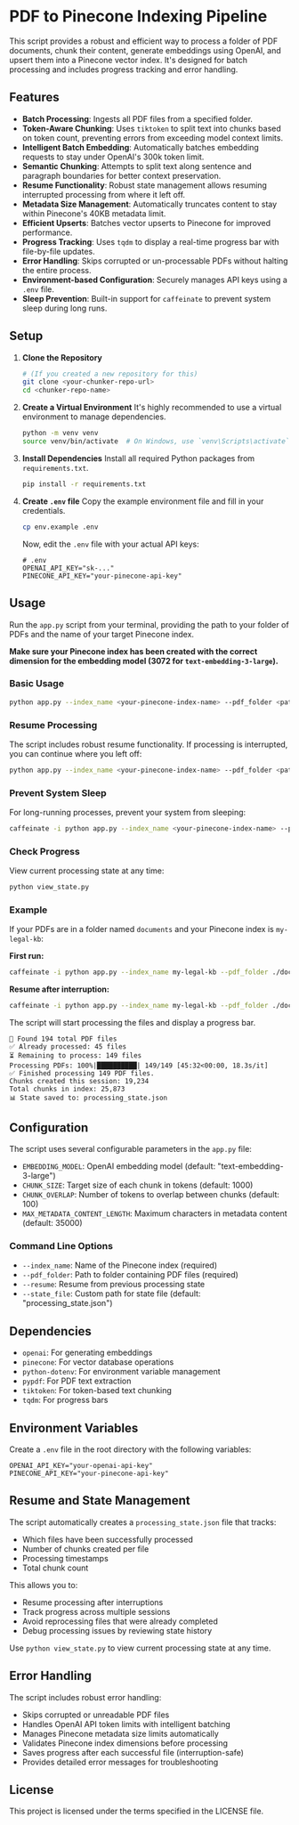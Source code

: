# PDF to Pinecone Indexing Pipeline

This script provides a robust and efficient way to process a folder of PDF documents, chunk their content, generate embeddings using OpenAI, and upsert them into a Pinecone vector index. It's designed for batch processing and includes progress tracking and error handling.

## Features

- **Batch Processing**: Ingests all PDF files from a specified folder.
- **Token-Aware Chunking**: Uses `tiktoken` to split text into chunks based on token count, preventing errors from exceeding model context limits.
- **Intelligent Batch Embedding**: Automatically batches embedding requests to stay under OpenAI's 300k token limit.
- **Semantic Chunking**: Attempts to split text along sentence and paragraph boundaries for better context preservation.
- **Resume Functionality**: Robust state management allows resuming interrupted processing from where it left off.
- **Metadata Size Management**: Automatically truncates content to stay within Pinecone's 40KB metadata limit.
- **Efficient Upserts**: Batches vector upserts to Pinecone for improved performance.
- **Progress Tracking**: Uses `tqdm` to display a real-time progress bar with file-by-file updates.
- **Error Handling**: Skips corrupted or un-processable PDFs without halting the entire process.
- **Environment-based Configuration**: Securely manages API keys using a `.env` file.
- **Sleep Prevention**: Built-in support for `caffeinate` to prevent system sleep during long runs.

## Setup

1. **Clone the Repository**
   ```bash
   # (If you created a new repository for this)
   git clone <your-chunker-repo-url>
   cd <chunker-repo-name>
   ```

2. **Create a Virtual Environment**
   It's highly recommended to use a virtual environment to manage dependencies.
   ```bash
   python -m venv venv
   source venv/bin/activate  # On Windows, use `venv\Scripts\activate`
   ```

3. **Install Dependencies**
   Install all required Python packages from `requirements.txt`.
   ```bash
   pip install -r requirements.txt
   ```

4. **Create `.env` file**
   Copy the example environment file and fill in your credentials.
   ```bash
   cp env.example .env
   ```
   Now, edit the `.env` file with your actual API keys:
   ```dotenv
   # .env
   OPENAI_API_KEY="sk-..."
   PINECONE_API_KEY="your-pinecone-api-key"
   ```

## Usage

Run the `app.py` script from your terminal, providing the path to your folder of PDFs and the name of your target Pinecone index.

**Make sure your Pinecone index has been created with the correct dimension for the embedding model (3072 for `text-embedding-3-large`).**

### Basic Usage

```bash
python app.py --index_name <your-pinecone-index-name> --pdf_folder <path/to/your/pdf/folder>
```

### Resume Processing

The script includes robust resume functionality. If processing is interrupted, you can continue where you left off:

```bash
python app.py --index_name <your-pinecone-index-name> --pdf_folder <path/to/your/pdf/folder> --resume
```

### Prevent System Sleep

For long-running processes, prevent your system from sleeping:

```bash
caffeinate -i python app.py --index_name <your-pinecone-index-name> --pdf_folder <path/to/your/pdf/folder>
```

### Check Progress

View current processing state at any time:

```bash
python view_state.py
```

### Example

If your PDFs are in a folder named `documents` and your Pinecone index is `my-legal-kb`:

**First run:**
```bash
caffeinate -i python app.py --index_name my-legal-kb --pdf_folder ./documents
```

**Resume after interruption:**
```bash
caffeinate -i python app.py --index_name my-legal-kb --pdf_folder ./documents --resume
```

The script will start processing the files and display a progress bar.

```
📁 Found 194 total PDF files
✅ Already processed: 45 files
⏳ Remaining to process: 149 files
Processing PDFs: 100%|██████████| 149/149 [45:32<00:00, 18.3s/it]
✅ Finished processing 149 PDF files.
Chunks created this session: 19,234
Total chunks in index: 25,873
📊 State saved to: processing_state.json
```

## Configuration

The script uses several configurable parameters in the `app.py` file:

- `EMBEDDING_MODEL`: OpenAI embedding model (default: "text-embedding-3-large")
- `CHUNK_SIZE`: Target size of each chunk in tokens (default: 1000)
- `CHUNK_OVERLAP`: Number of tokens to overlap between chunks (default: 100)
- `MAX_METADATA_CONTENT_LENGTH`: Maximum characters in metadata content (default: 35000)

### Command Line Options

- `--index_name`: Name of the Pinecone index (required)
- `--pdf_folder`: Path to folder containing PDF files (required)
- `--resume`: Resume from previous processing state
- `--state_file`: Custom path for state file (default: "processing_state.json")

## Dependencies

- `openai`: For generating embeddings
- `pinecone`: For vector database operations
- `python-dotenv`: For environment variable management
- `pypdf`: For PDF text extraction
- `tiktoken`: For token-based text chunking
- `tqdm`: For progress bars

## Environment Variables

Create a `.env` file in the root directory with the following variables:

```dotenv
OPENAI_API_KEY="your-openai-api-key"
PINECONE_API_KEY="your-pinecone-api-key"
```

## Resume and State Management

The script automatically creates a `processing_state.json` file that tracks:
- Which files have been successfully processed
- Number of chunks created per file
- Processing timestamps
- Total chunk count

This allows you to:
- Resume processing after interruptions
- Track progress across multiple sessions
- Avoid reprocessing files that were already completed
- Debug processing issues by reviewing state history

Use `python view_state.py` to view current processing state at any time.

## Error Handling

The script includes robust error handling:
- Skips corrupted or unreadable PDF files
- Handles OpenAI API token limits with intelligent batching
- Manages Pinecone metadata size limits automatically
- Validates Pinecone index dimensions before processing
- Saves progress after each successful file (interruption-safe)
- Provides detailed error messages for troubleshooting

## License

This project is licensed under the terms specified in the LICENSE file.
